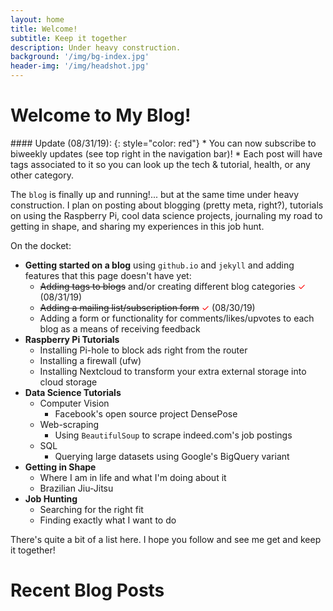 ```yaml
---
layout: home
title: Welcome!
subtitle: Keep it together
description: Under heavy construction.
background: '/img/bg-index.jpg'
header-img: '/img/headshot.jpg'
---
```


# Welcome to My Blog! 

<p></p>
#### Update (08/31/19):   
{: style="color: red"}
* You can now subscribe to biweekly updates (see top right in the navigation bar)!
* Each post will have tags associated to it so you can look up the tech & tutorial, health, or any other category.

The `blog` is finally up and running!... but at the same time under heavy construction. I plan on posting about blogging (pretty meta, right?), tutorials on using the Raspberry Pi,
    cool data science projects, journaling my road to getting in shape, and sharing my experiences in this job hunt.

On the docket:
* **Getting started on a blog** using `github.io` and `jekyll` and adding features that this page doesn't have yet:
  * ~~Adding tags to blogs~~ and/or creating different blog categories <font color='red'>✓</font> (08/31/19)
  * ~~Adding a mailing list/subscription form~~ <font color='red'>✓</font> (08/30/19)
  * Adding a form or functionality for comments/likes/upvotes to each blog as a means of receiving feedback 
* **Raspberry Pi Tutorials**
  * Installing Pi-hole to block ads right from the router
  * Installing a firewall (ufw)
  * Installing Nextcloud to transform your extra external storage into cloud storage
* **Data Science Tutorials**
  * Computer Vision
    * Facebook's open source project DensePose
  * Web-scraping
    * Using `BeautifulSoup` to scrape indeed.com's job postings
  * SQL
    * Querying large datasets using Google's BigQuery variant 
* **Getting in Shape**
  * Where I am in life and what I'm doing about it
  * Brazilian Jiu-Jitsu
* **Job Hunting**
  * Searching for the right fit
  * Finding exactly what I want to do

There's quite a bit of a list here. I hope you follow and see me get and keep it together!

# Recent Blog Posts
